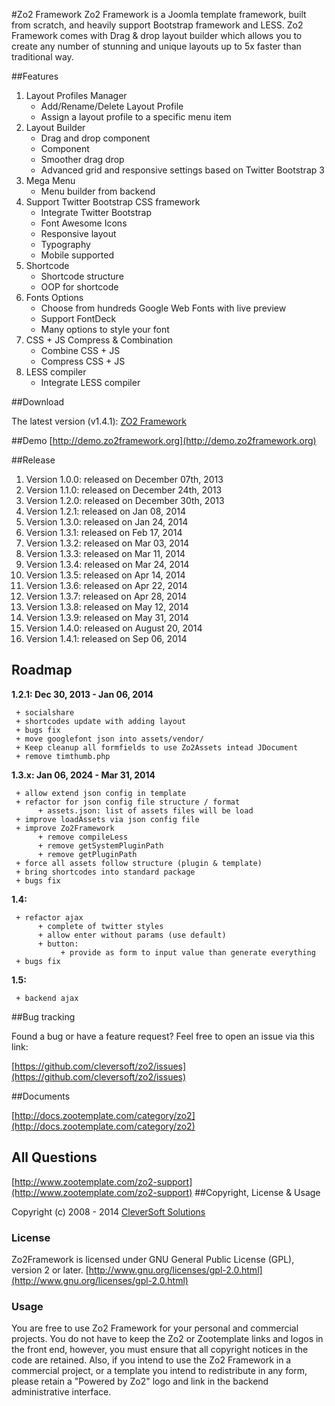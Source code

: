 #Zo2 Framework
Zo2 Framework is a Joomla template framework, built from scratch, and heavily support Bootstrap framework and LESS. Zo2 Framework comes with Drag & drop layout builder which allows you to create any number of stunning and unique layouts up to 5x faster than traditional way.

##Features

1. Layout Profiles Manager
	+ Add/Rename/Delete Layout Profile
	+ Assign a layout profile to a specific menu item
1. Layout Builder
	+ Drag and drop component
	+ Component
	+ Smoother drag drop
	+ Advanced grid and responsive settings based on Twitter Bootstrap 3
3. Mega Menu
	+ Menu builder from backend
4. Support Twitter Bootstrap CSS framework
	+ Integrate Twitter Bootstrap
	+ Font Awesome Icons
	+ Responsive layout
	+ Typography
	+ Mobile supported
5. Shortcode
	+ Shortcode structure
	+ OOP for shortcode
6. Fonts Options
	+ Choose from hundreds Google Web Fonts with live preview
	+ Support FontDeck
	+ Many options to style your font
7. CSS + JS Compress & Combination
	+ Combine CSS + JS
	+ Compress CSS + JS	
8. LESS compiler
	+ Integrate LESS compiler


##Download

The latest version (v1.4.1): [ZO2 Framework](http://www.zootemplate.com/zo2)

##Demo
[http://demo.zo2framework.org](http://demo.zo2framework.org)

##Release

1. Version 1.0.0: released on December 07th, 2013
2. Version 1.1.0: released on December 24th, 2013
3. Version 1.2.0: released on December 30th, 2013
4. Version 1.2.1: released on Jan 08, 2014
5. Version 1.3.0: released on Jan 24, 2014
6. Version 1.3.1: released on Feb 17, 2014
7. Version 1.3.2: released on Mar 03, 2014
8. Version 1.3.3: released on Mar 11, 2014
9. Version 1.3.4: released on Mar 24, 2014
10. Version 1.3.5: released on Apr 14, 2014
11. Version 1.3.6: released on Apr 22, 2014
12. Version 1.3.7: released on Apr 28, 2014
13. Version 1.3.8: released on May 12, 2014
14. Version 1.3.9: released on May 31, 2014
15. Version 1.4.0: released on August 20, 2014
16. Version 1.4.1: released on Sep 06, 2014

## Roadmap

**1.2.1: Dec 30, 2013 - Jan 06, 2014**

     + socialshare
     + shortcodes update with adding layout
     + bugs fix
     + move googlefont json into assets/vendor/
     + Keep cleanup all formfields to use Zo2Assets intead JDocument
     + remove timthumb.php
     
**1.3.x: Jan 06, 2024 - Mar 31, 2014**

     + allow extend json config in template
     + refactor for json config file structure / format
          + assets.json: list of assets files will be load          
     + improve loadAssets via json config file
     + improve Zo2Framework
          + remove compileLess
          + remove getSystemPluginPath
          + remove getPluginPath          
     + force all assets follow structure (plugin & template)
     + bring shortcodes into standard package
     + bugs fix
     
**1.4:**

     + refactor ajax
          + complete of twitter styles
          + allow enter without params (use default)
          + button:
               + provide as form to input value than generate everything
     + bugs fix
     
**1.5:**

     + backend ajax

##Bug tracking

Found a bug or have a feature request? Feel free to open an issue via this link:

[https://github.com/cleversoft/zo2/issues](https://github.com/cleversoft/zo2/issues)


##Documents

[http://docs.zootemplate.com/category/zo2](http://docs.zootemplate.com/category/zo2)

## All Questions

[http://www.zootemplate.com/zo2-support](http://www.zootemplate.com/zo2-support)
##Copyright, License & Usage

Copyright (c) 2008 - 2014 [CleverSoft Solutions](http://cleversoft.co)

### License

Zo2Framework is licensed under GNU General Public License (GPL), version 2 or later.
[http://www.gnu.org/licenses/gpl-2.0.html](http://www.gnu.org/licenses/gpl-2.0.html)

### Usage
You are free to use Zo2 Framework for your personal and commercial projects. You do not have to keep the Zo2 or Zootemplate links and logos in the front end, however, you must ensure that all copyright notices in the code are retained. Also, if you intend to use the Zo2 Framework in a commercial project, or a template you intend to redistribute in any form, please retain a "Powered by Zo2" logo and link in the backend administrative interface.

